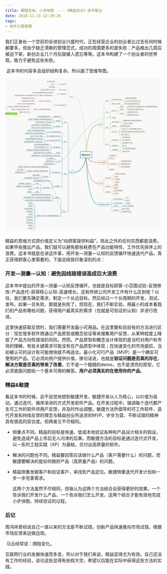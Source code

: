 ```yaml
---
title: 脚踏实地，小步快跑 ----《精益创业》读书笔记
date: 2018-11-21 22:29:26
tags:
- 软件工程管理
---
```


​	我们正身处一个空前的全球创业兴盛时代，正在经营企业的创业者比过去任何时候都要多，但由于缺乏清晰的管理范式，成功的周围更多的是失败：产品推出几周后被迫下架，新创企业几个月后就被人遗忘等等。这本书构建了一个创业者的世界观，致力于避免这些失败。

 <!--more-->

​	这本书的内容多且组织结构复杂，所以画了思维导图。

![](https://raw.githubusercontent.com/sweetysweets/BlogResource/master/the-lean-startup/lean-startup.png)

​	精益的思维方式把价值定义为“向顾客提供利益”，除此之外的任何东西都是浪费。如果早些推出产品，我们就可以避免那些耗费在产品功能特性、工作优先排序上的浪费。这本书就是在讲这件事，用开发—测量—认知的反馈循环快速迭代产品，真正获得顾客心里需要的。下面总结我印象深刻的点：

### 开发—测量—认知：避免因线路错误造成巨大浪费

​	这本书中提出的开发—测量—认知反馈循环，也就是目标顾客-小范围试验-反馈修改-产品迭代-获得核心认知-高速增长。这和传统公司开发工作有什么区别呢？以往，我们要先确定需求，制定一个长远目标，然后经过一个长周期的开发，测试，发布。如果一旦失败，那就是失败了。但现在，我们不断实验，用最小的成本看我们的产品有哪些问题，获得用户最真实的需求（也就是可验证的认知）并进行改进。

​	这里快速获取反馈时，我们需要开发最小可用品。在这里要和目前有的方法进行区分：现在很多软件商通过产品原型或概念验证等来搜集用户反馈，从某种程度上降低了产品方向性错误的风险。然而，产品原型和概念设计体现的是当时对用户和市场的理解，有些关键需求可能没有在产品原型中体现；在快速变化的市场面前，当初被认可的设计有可能很快就不再适合。最小化可行产品（MVP）是一个确实可使用的产品。它必须向用户提供价值，换句话说，也就是**验证问题是否真的存在**，**解决方案是否真的带来了改善**。它不是一个粗糙的demo，也不是漂亮的原型，它必须直面问题给一个基本可用的解答。**用户必须真实的在使用你的产品**。

### 精益&敏捷

​	看这本书的时候，会不自觉地想到敏捷开发，敏捷开发以人为核心，以价值为驱动，通过迭代、循序渐进的方式开发软件产品。在开发过程中，强调每个迭代都产生可工作的软件供用户反馈，并及时作出调整。敏捷方法所倡导的可工作软件、迭代开发和持续反馈的理念与精益创业所追求的MVP、步步为营、不断试错的精神具有很高的契合度。但两者又不尽相同。

- 侧重点不同。精益的目标是快速、低成本地验证各种和产品设计相关的假设，避免造成产品上市后无人问津的后果。而敏捷方法的目标是通过迭代式开发，以一系列工程实践（XP）为基础，交付出高质量的软件。

- 解决的问题也不同。精益要回答应该做什么产品（客户需要什么）的问题，而敏捷要解决的是如何做好产品（高质量产品）的问题。

- 精益侧重发掘客户和验证客户，来找到产品定位。敏捷侧重迭代开发计划和一步一步完善需求。

  这两个方法虽然不尽相同，但我认为这两个方法结合会获得更好的效果。一个告诉我们开发什么产品，一个告诉我们怎么开发，这两个结合才能有效地完成小步快跑，持续验证的过程。

### 后记

​	周鸿祎曾经说自己一直以来的方法是不断试错，创新产品快速推向市场试错，根据市场反馈来边做边改。

​	马云经常说：拥抱变化。

​	互联网行业的发展快速而多变，所以对于我们来说，精益显得尤为有效。自己还没有工作的经验，谈论这些显得有些假大空，希望以后能在实际中获得这些方法的实践。

